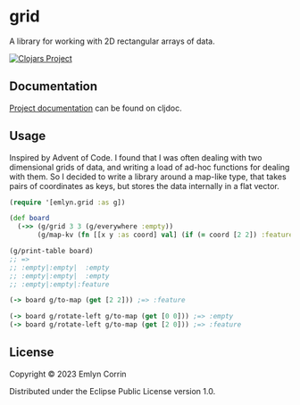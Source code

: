 # grid

A library for working with 2D rectangular arrays of data.

[![Clojars Project](https://img.shields.io/clojars/v/com.github.emlyn/grid.svg)](https://clojars.org/com.github.emlyn/grid)

## Documentation

[Project documentation](https://cljdoc.org/d/com.github.emlyn/grid) can be found on cljdoc.

## Usage

Inspired by Advent of Code.
I found that I was often dealing with two dimensional grids of data,
and writing a load of ad-hoc functions for dealing with them.
So I decided to write a library around a map-like type,
that takes pairs of coordinates as keys,
but stores the data internally in a flat vector.

``` clojure
(require '[emlyn.grid :as g])

(def board
  (->> (g/grid 3 3 (g/everywhere :empty))
       (g/map-kv (fn [[x y :as coord] val] (if (= coord [2 2]) :feature val)))))

(g/print-table board)
;; =>
;; :empty|:empty|  :empty
;; :empty|:empty|  :empty
;; :empty|:empty|:feature

(-> board g/to-map (get [2 2])) ;=> :feature

(-> board g/rotate-left g/to-map (get [0 0])) ;=> :empty
(-> board g/rotate-left g/to-map (get [2 0])) ;=> :feature
```

## License

Copyright © 2023 Emlyn Corrin

Distributed under the Eclipse Public License version 1.0.
